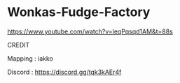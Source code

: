 # Wonkas-Fudge-Factory

https://www.youtube.com/watch?v=leqPqsqd1AM&t=88s

CREDIT

Mapping : iakko

Discord : https://discord.gg/tqk3kAEr4f
